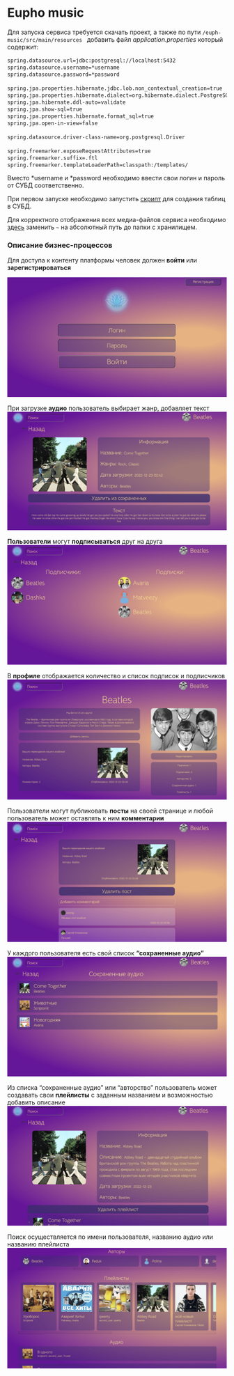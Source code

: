# Eupho music

Для запуска сервиса требуется скачать проект, а также по пути ```/euph-music/src/main/resources ``` добавить файл _application.properties_ который содержит:
```
spring.datasource.url=jdbc:postgresql://localhost:5432
spring.datasource.username=*username
spring.datasource.password=*password

spring.jpa.properties.hibernate.jdbc.lob.non_contextual_creation=true
spring.jpa.properties.hibernate.dialect=org.hibernate.dialect.PostgreSQLDialect
spring.jpa.hibernate.ddl-auto=validate
spring.jpa.show-sql=true
spring.jpa.properties.hibernate.format_sql=true
spring.jpa.open-in-view=false

spring.datasource.driver-class-name=org.postgresql.Driver

spring.freemarker.exposeRequestAttributes=true
spring.freemarker.suffix=.ftl
spring.freemarker.templateLoaderPath=classpath:/templates/
```

Вместо *username и *password необходимо ввести свои логин и пароль от СУБД соответственно.

При первом запуске необходимо запустить [скрипт](SQL/code/creating_tables.sql) для создания таблиц в СУБД.

Для корректного отображения всех медиа-файлов сервиса необходимо [здесь](euph-music/src/main/java/com/racers/euphmusic/utils/StringUtils.java) заменить ```~``` на абсолютный путь до папки с хранилищем.

### Описание бизнес-процессов

Для доступа к контенту платформы человек должен __войти__ или __зарегистрироваться__ 

![login](screenshots/login.jpeg)

При загрузке __аудио__ пользователь выбирает жанр, добавляет текст
![audio](screenshots/audio.jpeg)

__Пользователи__ могут __подписываться__ друг на друга
![audio](screenshots/follows.jpeg)

В __профиле__ отображается количество и список подписок и подписчиков
![audio](screenshots/profile.jpeg)

Пользователи могут публиковать __посты__ на своей странице и любой пользователь может оставлять к ним __комментарии__
![audio](screenshots/post.jpeg)

У каждого пользователя есть свой список __“сохраненные аудио”__
![audio](screenshots/saved_audios.jpeg)

Из списка “сохраненные аудио” или  “авторство”  пользователь может создавать свои __плейлисты__ с заданным названием и возможностью добавить описание
![audio](screenshots/playlist.jpeg)

Поиск осуществляется по имени пользователя, названию аудио или названию плейлиста
![audio](screenshots/search.jpeg)


